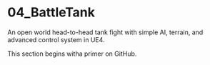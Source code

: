# 04_BattleTank
An open world head-to-head tank fight with simple AI, terrain, and advanced control system in UE4.

This section begins witha primer on GitHub.
